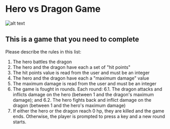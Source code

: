 # Hero vs Dragon Game

![alt text](https://cinemasiren.com/wp-content/uploads/2014/06/Viking-vs-Dragon.jpg "Mighty Hero vs Evil Dragon")

## This is a game that you need to complete

Please describe the rules in this list:
1. The hero battles the dragon
2. The hero and the dragon have each a set of "hit points"
3. The hit points value is read from the user and must be an integer
4. The hero and the dragon have each a "maximum damage" value
5. The maximum damage is read from the user and must be an integer
6. The game is fought in rounds. Each round: 6.1. The dragon attacks and inflicts damage on the hero (between 1 and the dragon's maximum damage); and 6.2. The hero fights back and inflict damage on the dragon (between 1 and the hero's maximum damage)
7. If either the hero or the dragon reach 0 hp, they are killed and the game ends. Otherwise, the player is prompted to press a key and a new round starts.
